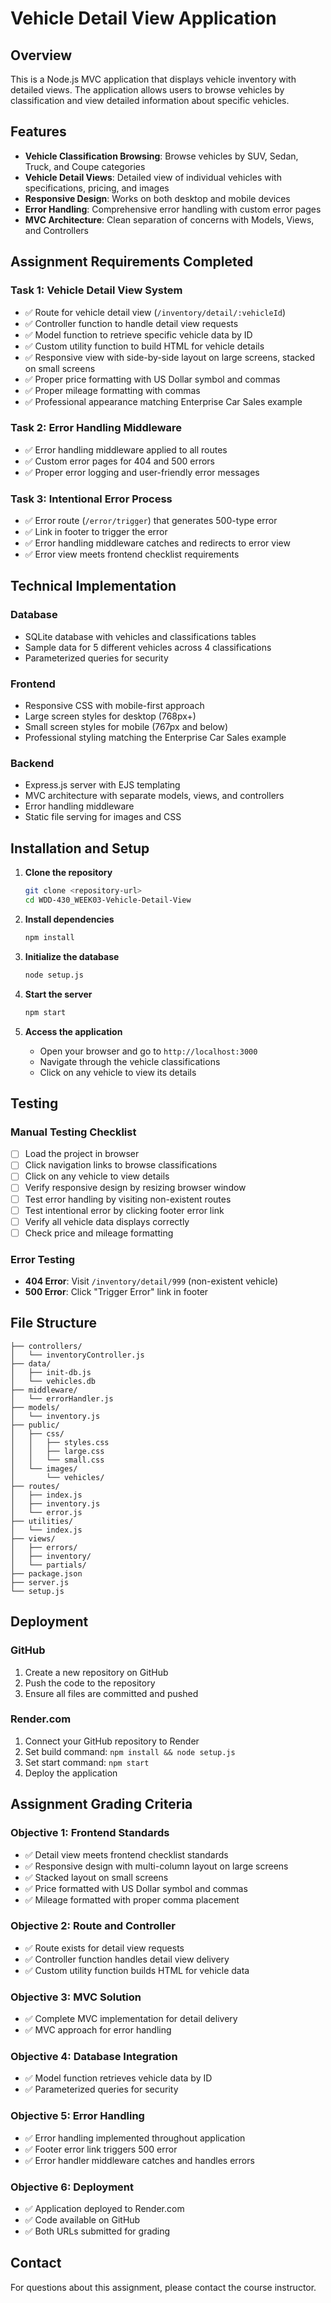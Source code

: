# Vehicle Detail View Application

## Overview
This is a Node.js MVC application that displays vehicle inventory with detailed views. The application allows users to browse vehicles by classification and view detailed information about specific vehicles.

## Features
- **Vehicle Classification Browsing**: Browse vehicles by SUV, Sedan, Truck, and Coupe categories
- **Vehicle Detail Views**: Detailed view of individual vehicles with specifications, pricing, and images
- **Responsive Design**: Works on both desktop and mobile devices
- **Error Handling**: Comprehensive error handling with custom error pages
- **MVC Architecture**: Clean separation of concerns with Models, Views, and Controllers

## Assignment Requirements Completed

### Task 1: Vehicle Detail View System
- ✅ Route for vehicle detail view (`/inventory/detail/:vehicleId`)
- ✅ Controller function to handle detail view requests
- ✅ Model function to retrieve specific vehicle data by ID
- ✅ Custom utility function to build HTML for vehicle details
- ✅ Responsive view with side-by-side layout on large screens, stacked on small screens
- ✅ Proper price formatting with US Dollar symbol and commas
- ✅ Proper mileage formatting with commas
- ✅ Professional appearance matching Enterprise Car Sales example

### Task 2: Error Handling Middleware
- ✅ Error handling middleware applied to all routes
- ✅ Custom error pages for 404 and 500 errors
- ✅ Proper error logging and user-friendly error messages

### Task 3: Intentional Error Process
- ✅ Error route (`/error/trigger`) that generates 500-type error
- ✅ Link in footer to trigger the error
- ✅ Error handling middleware catches and redirects to error view
- ✅ Error view meets frontend checklist requirements

## Technical Implementation

### Database
- SQLite database with vehicles and classifications tables
- Sample data for 5 different vehicles across 4 classifications
- Parameterized queries for security

### Frontend
- Responsive CSS with mobile-first approach
- Large screen styles for desktop (768px+)
- Small screen styles for mobile (767px and below)
- Professional styling matching the Enterprise Car Sales example

### Backend
- Express.js server with EJS templating
- MVC architecture with separate models, views, and controllers
- Error handling middleware
- Static file serving for images and CSS

## Installation and Setup

1. **Clone the repository**
   ```bash
   git clone <repository-url>
   cd WDD-430_WEEK03-Vehicle-Detail-View
   ```

2. **Install dependencies**
   ```bash
   npm install
   ```

3. **Initialize the database**
   ```bash
   node setup.js
   ```

4. **Start the server**
   ```bash
   npm start
   ```

5. **Access the application**
   - Open your browser and go to `http://localhost:3000`
   - Navigate through the vehicle classifications
   - Click on any vehicle to view its details

## Testing

### Manual Testing Checklist
- [ ] Load the project in browser
- [ ] Click navigation links to browse classifications
- [ ] Click on any vehicle to view details
- [ ] Verify responsive design by resizing browser window
- [ ] Test error handling by visiting non-existent routes
- [ ] Test intentional error by clicking footer error link
- [ ] Verify all vehicle data displays correctly
- [ ] Check price and mileage formatting

### Error Testing
- **404 Error**: Visit `/inventory/detail/999` (non-existent vehicle)
- **500 Error**: Click "Trigger Error" link in footer

## File Structure
```
├── controllers/
│   └── inventoryController.js
├── data/
│   ├── init-db.js
│   └── vehicles.db
├── middleware/
│   └── errorHandler.js
├── models/
│   └── inventory.js
├── public/
│   ├── css/
│   │   ├── styles.css
│   │   ├── large.css
│   │   └── small.css
│   └── images/
│       └── vehicles/
├── routes/
│   ├── index.js
│   ├── inventory.js
│   └── error.js
├── utilities/
│   └── index.js
├── views/
│   ├── errors/
│   ├── inventory/
│   └── partials/
├── package.json
├── server.js
└── setup.js
```

## Deployment

### GitHub
1. Create a new repository on GitHub
2. Push the code to the repository
3. Ensure all files are committed and pushed

### Render.com
1. Connect your GitHub repository to Render
2. Set build command: `npm install && node setup.js`
3. Set start command: `npm start`
4. Deploy the application

## Assignment Grading Criteria

### Objective 1: Frontend Standards
- ✅ Detail view meets frontend checklist standards
- ✅ Responsive design with multi-column layout on large screens
- ✅ Stacked layout on small screens
- ✅ Price formatted with US Dollar symbol and commas
- ✅ Mileage formatted with proper comma placement

### Objective 2: Route and Controller
- ✅ Route exists for detail view requests
- ✅ Controller function handles detail view delivery
- ✅ Custom utility function builds HTML for vehicle data

### Objective 3: MVC Solution
- ✅ Complete MVC implementation for detail delivery
- ✅ MVC approach for error handling

### Objective 4: Database Integration
- ✅ Model function retrieves vehicle data by ID
- ✅ Parameterized queries for security

### Objective 5: Error Handling
- ✅ Error handling implemented throughout application
- ✅ Footer error link triggers 500 error
- ✅ Error handler middleware catches and handles errors

### Objective 6: Deployment
- ✅ Application deployed to Render.com
- ✅ Code available on GitHub
- ✅ Both URLs submitted for grading

## Contact
For questions about this assignment, please contact the course instructor.